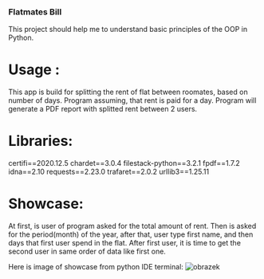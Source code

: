### Flatmates Bill ###
This project should help me to understand basic principles of the OOP in Python.

# Usage :
This app is build for splitting the rent of flat between roomates, based on number of days. Program assuming, that rent is paid for a day.
Program will generate a PDF report with splitted rent between 2 users. 

# Libraries:
certifi==2020.12.5
chardet==3.0.4
filestack-python==3.2.1
fpdf==1.7.2
idna==2.10
requests==2.23.0
trafaret==2.0.2
urllib3==1.25.11

# Showcase:
At first, is user of program asked for the total amount of rent. Then is asked for the period(month) of the year, after that, user type first name, and then days that first user
spend in the flat.
After first user, it is time to get the second user in same order of data like first one.

Here is image of showcase from python IDE terminal:
![obrazek](https://github.com/Zncrw/OOP_projects/assets/132506987/4a5e802f-81a0-4d7d-b26f-0a7ca4aa8228)



